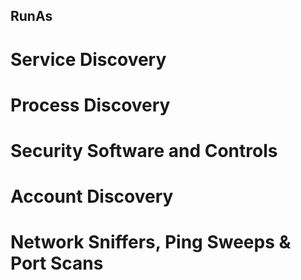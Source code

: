 
## RunAs


# Service Discovery



# Process Discovery


# Security Software and Controls



# Account Discovery




# Network Sniffers, Ping Sweeps & Port Scans
